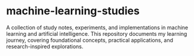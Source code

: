 # machine-learning-studies
A collection of study notes, experiments, and implementations in machine learning and artificial intelligence. This repository documents my learning journey, covering foundational concepts, practical applications, and research-inspired explorations.
